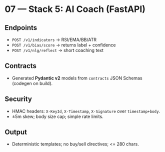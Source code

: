 # 07 — Stack 5: AI Coach (FastAPI)

## Endpoints
- `POST /v1/indicators` → RSI/EMA/BB/ATR
- `POST /v1/bias/score` → returns label + confidence
- `POST /v1/nlg/reflect` → short coaching text

## Contracts
- Generated **Pydantic v2** models from `contracts` JSON Schemas (codegen on build).

## Security
- HMAC headers: `X-KeyId`, `X-Timestamp`, `X-Signature` over `timestamp+body`.
- ±5m skew; body size cap; simple rate limits.

## Output
- Deterministic templates; no buy/sell directives; <= 280 chars.
